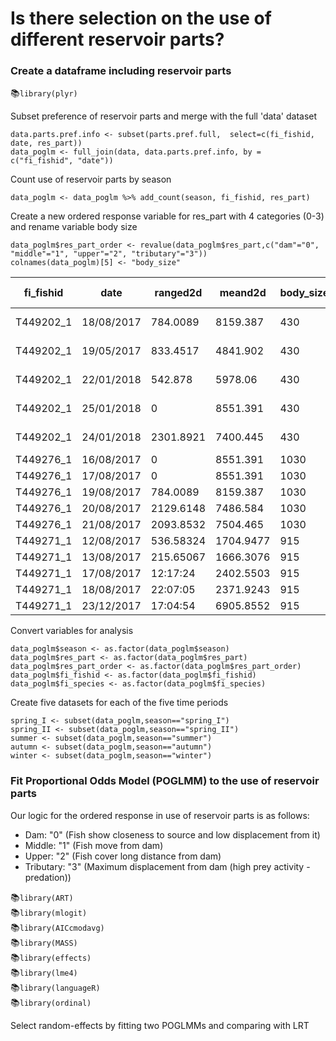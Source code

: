 
# Is there selection on the use of different reservoir parts?

### Create a dataframe including reservoir parts 

:books:`library(plyr)`

Subset preference of reservoir parts and merge with the full 'data' dataset 
```
data.parts.pref.info <- subset(parts.pref.full,  select=c(fi_fishid, date, res_part))
data_poglm <- full_join(data, data.parts.pref.info, by = c("fi_fishid", "date"))
```
Count use of reservoir parts by season
```
data_poglm <- data_poglm %>% add_count(season, fi_fishid, res_part)
```
Create a new ordered response variable for res_part with 4 categories (0-3) and rename variable body size
```
data_poglm$res_part_order <- revalue(data_poglm$res_part,c("dam"="0", "middle"="1", "upper"="2", "tributary"="3"))
colnames(data_poglm)[5] <- "body_size"
```
| fi_fishid | date       | ranged2d  | meand2d   | body_size | a_weight_g | _species fish.name | season r | 3_condition d | iff_mean_dist c | um_displac c | a_lat_catch c | a_lon_catch | mean_depth | res_part  | res_part_order |
|-----------|------------|-----------|-----------|-----------|------------|--------------------|----------|---------------|-----------------|--------------|---------------|-------------|------------|-----------|----------------|
| T449202_1 | 18/08/2017 | 784.0089  | 8159.387  | 430       | 605        | pikeperch 0.605kg  | summer   | 0.9951284     | 392.0045        | 31275.1      | 48.82551      | 14.4848     | 1.4189065  | middle    | 1              |
| T449202_1 | 19/05/2017 | 833.4517  | 4841.902  | 430       | 605        | pikeperch 0.605kg  | spring_I | 0.9951284     | 943.9389        | 12855.3      | 48.82551      | 14.4848     | 0.9358156  | middle    | 1              |
| T449202_1 | 22/01/2018 | 542.878   | 5978.06   | 430       | 605        | pikeperch 0.605kg  | winter   | 0.9951284     | 0               | 70718.22     | 48.82551      | 14.4848     | 7.9581821  | upper     | 2              |
| T449202_1 | 25/01/2018 | 0         | 8551.391  | 430       | 605        | pikeperch 0.605kg  | winter   | 0.9951284     | 1150.9461       | 73291.55     | 48.82551      | 14.4848     | 1.6873192  | dam       | 0              |
| T449202_1 | 24/01/2018 | 2301.8921 | 7400.445  | 430       | 605        | pikeperch 0.605kg  | winter   | 0.9951284     | 1422.3851       | 72140.61     | 48.82551      | 14.4848     | 5.5925592  | upper     | 2              |
| T449276_1 | 16/08/2017 | 0         | 8551.391  | 1030      | 6150       | wels               | summer   | -1.166162     | 392.00447       | 48308.1064   | 48.81964      | 14.48151    | 0.8217852  | middle    | 1              |
| T449276_1 | 17/08/2017 | 0         | 8551.391  | 1030      | 6150       | wels               | summer   | -1.166162     | 0               | 48308.1064   | 48.81964      | 14.48151    | 0.7696016  | middle    | 1              |
| T449276_1 | 19/08/2017 | 784.0089  | 8159.387  | 1030      | 6150       | wels               | summer   | -1.166162     | 392.00447       | 48700.1109   | 48.81964      | 14.48151    | 0.6493313  | middle    | 1              |
| T449276_1 | 20/08/2017 | 2129.6148 | 7486.584  | 1030      | 6150       | wels               | summer   | -1.166162     | 672.80295       | 49372.9139   | 48.81964      | 14.48151    | 0.6721918  | dam       | 0              |
| T449276_1 | 21/08/2017 | 2093.8532 | 7504.465  | 1030      | 6150       | wels               | summer   | -1.166162     | 17.88084        | 49390.7947   | 48.81964      | 14.48151    | 0.8017406  | tributary | 3              |
| T449271_1 | 12/08/2017 | 536.58324 | 1704.9477 | 915       | 6000       | pike               | summer   | -0.4725495    | 421.376664      | 30422.85     | 48.83096      | 14.47816    | 1.8903981  | upper     | 2              |
| T449271_1 | 13/08/2017 | 215.65067 | 1666.3076 | 915       | 6000       | pike               | summer   | -0.4725495    | 38.640087       | 30461.49     | 48.83096      | 14.47816    | 1.7303804  | upper     | 2              |
| T449271_1 | 17/08/2017 | 12:17:24  | 2402.5503 | 915       | 6000       | pike               | summer   | -0.4725495    | 11.49795        | 31197.73     | 48.83096      | 14.47816    | 5.6171613  | upper     | 2              |
| T449271_1 | 18/08/2017 | 22:07:05  | 2371.9243 | 915       | 6000       | pike               | summer   | -0.4725495    | 30.626023       | 31228.36     | 48.83096      | 14.47816    | 5.7136752  | tributary | 3              |
| T449271_1 | 23/12/2017 | 17:04:54  | 6905.8552 | 915       | 6000       | pike               | winter   | -0.4725495    | 656.35587       | 102362.07    | 48.83096      | 14.47816    | 3.0325587  | upper     | 2              |



Convert variables for analysis
```
data_poglm$season <- as.factor(data_poglm$season)
data_poglm$res_part <- as.factor(data_poglm$res_part)
data_poglm$res_part_order <- as.factor(data_poglm$res_part_order)
data_poglm$fi_fishid <- as.factor(data_poglm$fi_fishid)
data_poglm$fi_species <- as.factor(data_poglm$fi_species)
```
Create five datasets for each of the five time periods 
```
spring_I <- subset(data_poglm,season=="spring_I")
spring_II <- subset(data_poglm,season=="spring_II")
summer <- subset(data_poglm,season=="summer")
autumn <- subset(data_poglm,season=="autumn")
winter <- subset(data_poglm,season=="winter")
```
### Fit Proportional Odds Model (POGLMM) to the use of reservoir parts

Our logic for the ordered response in use of reservoir parts is as follows:

- Dam: "0" (Fish show closeness to source and low displacement from it)
- Middle: "1" (Fish move from dam)
- Upper: "2" (Fish cover long distance from dam)
- Tributary: "3" (Maximum displacement from dam (high prey activity - predation))

:books:`library(ART)`     
:books:`library(mlogit)`  
:books:`library(AICcmodavg)`  
:books:`library(MASS)`  
:books:`library(effects)`  
:books:`library(lme4)`  
:books:`library(languageR)`  
:books:`library(ordinal)`  

Select random-effects by fitting two POGLMMs and comparing with LRT


